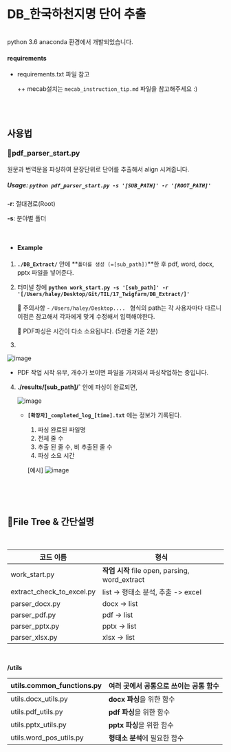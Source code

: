 # DB_한국하천지명 단어 추출

<br/>
python 3.6 anaconda 환경에서 개발되었습니다.

#### requirements

* requirements.txt 파일 참고

  ++ mecab설치는 `mecab_instruction_tip.md` 파일을 참고해주세요 :)

<br/><br/>

## 사용법

### 📄pdf_parser_start.py 


원문과 번역문을 파싱하여 문장단위로 단어를 추출해서 align 시켜줍니다.   

##### Usage: `python pdf_parser_start.py -s '[SUB_PATH]' -r '[ROOT_PATH]' `

**-r**:  절대경로(Root)

**-s**: 분야별 폴더

<br/>

* #### **Example**

1. **`./DB_Extract/`** 안에 **`폴더를 생성 (=[sub_path])`**한 후 pdf, word, docx, pptx 파일을 넣어준다.

2. 터미널 창에
   **`python work_start.py -s '[sub_path]' -r '[/Users/haley/Desktop/Git/TIL/17_Twigfarm/DB_Extract/]' `**

   🚨 주의사항 - `/Users/haley/Desktop.... ` 형식의 path는 각 사용자마다 다르니 이점은 참고해서 각자에게 맞게 수정해서 입력해야한다.

   🚨 PDF파싱은 시간이 다소 소요됩니다. (5만줄 기준 2분)

   

3. 

   ![image](https://user-images.githubusercontent.com/58539681/104439401-68866d00-55d4-11eb-8193-3e3c8649c1e7.png)

   * PDF 작업 시작 유무, 개수가 보이면 파일을 가져와서 파싱작업하는 중입니다.
     

4. **./results/[sub_path]/`** 안에 파싱이 완료되면, 

   ![image](https://user-images.githubusercontent.com/58539681/104439504-848a0e80-55d4-11eb-962e-9f7d1a2fee86.png)

   * **`[확장자]_completed_log_[time].txt`** 에는 정보가 기록된다.
     1) 파싱 완료된 파일명
     2) 전체 줄 수
     3) 추출 된 줄 수, 비 추출된 줄 수
     4) 파싱 소요 시간

     [예시]
     ![image](https://user-images.githubusercontent.com/58539681/104441442-0aa75480-55d7-11eb-88cd-32b1a11a592c.png)

   

<br/>

<br/>

<br/>

## 📂File Tree & 간단설명

<br/>

| 코드 이름                 | 형식                                           |
| ------------------------- | ---------------------------------------------- |
| work_start.py             | **작업 시작** file open, parsing, word_extract |
| extract_check_to_excel.py | list -> 형태소 분석, 추출 -> excel             |
| parser_docx.py            | docx -> list                                   |
| parser_pdf.py             | pdf -> list                                    |
| parser_pptx.py            | pptx -> list                                   |
| parser_xlsx.py            | xlsx -> list                                   |

<br/>

**/utils**

| utils.common_functions.py | **여러 곳**에서 공통으로 쓰이는 공통 함수 |
| ------------------------- | ----------------------------------------- |
| utils.docx_utils.py       | **docx 파싱**을 위한 함수                 |
| utils.pdf_utils.py        | **pdf 파싱**을 위한 함수                  |
| utils.pptx_utils.py       | **pptx 파싱**을 위한 함수                 |
| utils.word_pos_utils.py   | **형태소 분석**에 필요한  함수            |

<br/>